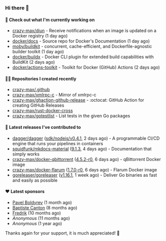 ### Hi there 👋

#### 👷 Check out what I'm currently working on

- [crazy-max/diun](https://github.com/crazy-max/diun) - Receive notifications when an image is updated on a Docker registry (1 day ago)
- [docker/docs](https://github.com/docker/docs) - Source repo for Docker&#39;s Documentation (1 day ago)
- [moby/buildkit](https://github.com/moby/buildkit) - concurrent, cache-efficient, and Dockerfile-agnostic builder toolkit (1 day ago)
- [docker/buildx](https://github.com/docker/buildx) - Docker CLI plugin for extended build capabilities with BuildKit (2 days ago)
- [docker/actions-toolkit](https://github.com/docker/actions-toolkit) - Toolkit for Docker (GitHub) Actions (2 days ago)

#### 👨‍💻 Repositories I created recently

- [crazy-max/.github](https://github.com/crazy-max/.github)
- [crazy-max/xmlrpc-c](https://github.com/crazy-max/xmlrpc-c) - Mirror of xmlrpc-c
- [crazy-max/ghaction-github-release](https://github.com/crazy-max/ghaction-github-release) - :octocat: GitHub Action for creating GitHub Releases
- [crazy-max/rust-docker-cross](https://github.com/crazy-max/rust-docker-cross)
- [crazy-max/gotestlist](https://github.com/crazy-max/gotestlist) - List tests in the given Go packages

#### 🚀 Latest releases I've contributed to

- [dagger/dagger](https://github.com/dagger/dagger) ([sdk/nodejs/v0.4.1](https://github.com/dagger/dagger/releases/tag/sdk/nodejs/v0.4.1), 2 days ago) - A programmable CI/CD engine that runs your pipelines in containers
- [squidfunk/mkdocs-material](https://github.com/squidfunk/mkdocs-material) ([9.1.3](https://github.com/squidfunk/mkdocs-material/releases/tag/9.1.3), 4 days ago) - Documentation that simply works
- [crazy-max/docker-qbittorrent](https://github.com/crazy-max/docker-qbittorrent) ([4.5.2-r0](https://github.com/crazy-max/docker-qbittorrent/releases/tag/4.5.2-r0), 6 days ago) - qBittorrent Docker image
- [crazy-max/docker-flarum](https://github.com/crazy-max/docker-flarum) ([1.7.0-r0](https://github.com/crazy-max/docker-flarum/releases/tag/1.7.0-r0), 6 days ago) - Flarum Docker image
- [goreleaser/goreleaser](https://github.com/goreleaser/goreleaser) ([v1.16.1](https://github.com/goreleaser/goreleaser/releases/tag/v1.16.1), 1 week ago) - Deliver Go binaries as fast and easily as possible

#### ❤️ Latest sponsors
- [Pavel Boldyrev](https://github.com/bpg) (1 month ago)
- [Baptiste Canton](https://github.com/batmac) (8 months ago)
- [Fredrik](https://github.com/fredrikscode) (10 months ago)
- _Anonymous_ (11 months ago)
- _Anonymous_ (1 year ago)

Thanks again for your support, it is much appreciated! 🙏
